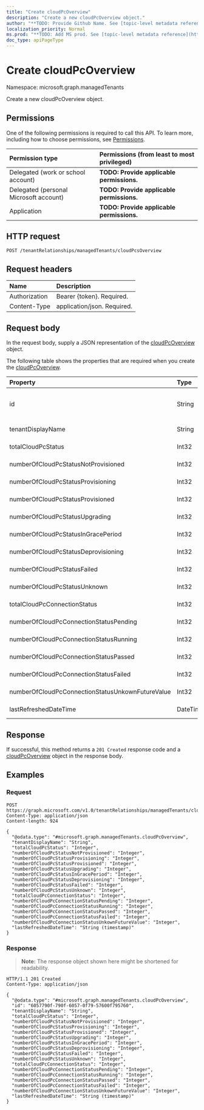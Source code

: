 ```yaml
---
title: "Create cloudPcOverview"
description: "Create a new cloudPcOverview object."
author: "**TODO: Provide Github Name. See [topic-level metadata reference](https://msgo.azurewebsites.net/add/document/guidelines/metadata.html#topic-level-metadata)**"
localization_priority: Normal
ms.prod: "**TODO: Add MS prod. See [topic-level metadata reference](https://msgo.azurewebsites.net/add/document/guidelines/metadata.html#topic-level-metadata)**"
doc_type: apiPageType
---
```


# Create cloudPcOverview
Namespace: microsoft.graph.managedTenants



Create a new cloudPcOverview object.

## Permissions
One of the following permissions is required to call this API. To learn more, including how to choose permissions, see [Permissions](/graph/permissions-reference).

|Permission type|Permissions (from least to most privileged)|
|:---|:---|
|Delegated (work or school account)|**TODO: Provide applicable permissions.**|
|Delegated (personal Microsoft account)|**TODO: Provide applicable permissions.**|
|Application|**TODO: Provide applicable permissions.**|

## HTTP request

<!-- {
  "blockType": "ignored"
}
-->
``` http
POST /tenantRelationships/managedTenants/cloudPcsOverview
```

## Request headers
|Name|Description|
|:---|:---|
|Authorization|Bearer {token}. Required.|
|Content-Type|application/json. Required.|

## Request body
In the request body, supply a JSON representation of the [cloudPcOverview](../resources/managedtenants-cloudpcoverview.md) object.

The following table shows the properties that are required when you create the [cloudPcOverview](../resources/managedtenants-cloudpcoverview.md).

|Property|Type|Description|
|:---|:---|:---|
|id|String|**TODO: Add Description** Inherited from [entity](../resources/managedtenants-entity.md)|
|tenantDisplayName|String|**TODO: Add Description**|
|totalCloudPcStatus|Int32|**TODO: Add Description**|
|numberOfCloudPcStatusNotProvisioned|Int32|**TODO: Add Description**|
|numberOfCloudPcStatusProvisioning|Int32|**TODO: Add Description**|
|numberOfCloudPcStatusProvisioned|Int32|**TODO: Add Description**|
|numberOfCloudPcStatusUpgrading|Int32|**TODO: Add Description**|
|numberOfCloudPcStatusInGracePeriod|Int32|**TODO: Add Description**|
|numberOfCloudPcStatusDeprovisioning|Int32|**TODO: Add Description**|
|numberOfCloudPcStatusFailed|Int32|**TODO: Add Description**|
|numberOfCloudPcStatusUnknown|Int32|**TODO: Add Description**|
|totalCloudPcConnectionStatus|Int32|**TODO: Add Description**|
|numberOfCloudPcConnectionStatusPending|Int32|**TODO: Add Description**|
|numberOfCloudPcConnectionStatusRunning|Int32|**TODO: Add Description**|
|numberOfCloudPcConnectionStatusPassed|Int32|**TODO: Add Description**|
|numberOfCloudPcConnectionStatusFailed|Int32|**TODO: Add Description**|
|numberOfCloudPcConnectionStatusUnkownFutureValue|Int32|**TODO: Add Description**|
|lastRefreshedDateTime|DateTimeOffset|**TODO: Add Description**|



## Response

If successful, this method returns a `201 Created` response code and a [cloudPcOverview](../resources/managedtenants-cloudpcoverview.md) object in the response body.

## Examples

### Request
<!-- {
  "blockType": "request",
  "name": "create_cloudpcoverview_from_"
}
-->
``` http
POST https://graph.microsoft.com/v1.0/tenantRelationships/managedTenants/cloudPcsOverview
Content-Type: application/json
Content-length: 924

{
  "@odata.type": "#microsoft.graph.managedTenants.cloudPcOverview",
  "tenantDisplayName": "String",
  "totalCloudPcStatus": "Integer",
  "numberOfCloudPcStatusNotProvisioned": "Integer",
  "numberOfCloudPcStatusProvisioning": "Integer",
  "numberOfCloudPcStatusProvisioned": "Integer",
  "numberOfCloudPcStatusUpgrading": "Integer",
  "numberOfCloudPcStatusInGracePeriod": "Integer",
  "numberOfCloudPcStatusDeprovisioning": "Integer",
  "numberOfCloudPcStatusFailed": "Integer",
  "numberOfCloudPcStatusUnknown": "Integer",
  "totalCloudPcConnectionStatus": "Integer",
  "numberOfCloudPcConnectionStatusPending": "Integer",
  "numberOfCloudPcConnectionStatusRunning": "Integer",
  "numberOfCloudPcConnectionStatusPassed": "Integer",
  "numberOfCloudPcConnectionStatusFailed": "Integer",
  "numberOfCloudPcConnectionStatusUnkownFutureValue": "Integer",
  "lastRefreshedDateTime": "String (timestamp)"
}
```


### Response
>**Note:** The response object shown here might be shortened for readability.
<!-- {
  "blockType": "response",
  "truncated": true,
  "@odata.type": "microsoft.graph.managedTenants.cloudPcOverview"
}
-->
``` http
HTTP/1.1 201 Created
Content-Type: application/json

{
  "@odata.type": "#microsoft.graph.managedTenants.cloudPcOverview",
  "id": "6057790f-790f-6057-0f79-57600f795760",
  "tenantDisplayName": "String",
  "totalCloudPcStatus": "Integer",
  "numberOfCloudPcStatusNotProvisioned": "Integer",
  "numberOfCloudPcStatusProvisioning": "Integer",
  "numberOfCloudPcStatusProvisioned": "Integer",
  "numberOfCloudPcStatusUpgrading": "Integer",
  "numberOfCloudPcStatusInGracePeriod": "Integer",
  "numberOfCloudPcStatusDeprovisioning": "Integer",
  "numberOfCloudPcStatusFailed": "Integer",
  "numberOfCloudPcStatusUnknown": "Integer",
  "totalCloudPcConnectionStatus": "Integer",
  "numberOfCloudPcConnectionStatusPending": "Integer",
  "numberOfCloudPcConnectionStatusRunning": "Integer",
  "numberOfCloudPcConnectionStatusPassed": "Integer",
  "numberOfCloudPcConnectionStatusFailed": "Integer",
  "numberOfCloudPcConnectionStatusUnkownFutureValue": "Integer",
  "lastRefreshedDateTime": "String (timestamp)"
}
```


